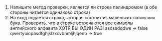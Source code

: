 1) Напишите метод проверки, является ли строка палиндромом (в обе стороны читается одинаково строка)
2) На вход подается строка, которая состоит из маленьких латинских букв. Проверить, что в строке встречаются все символы английского алфавита ХОТЯ БЫ ОДИН РАЗ!
   asdsadqdwe -> false
   qwertyuiopasdfghjklzxcvbnmljhjqenb -> true